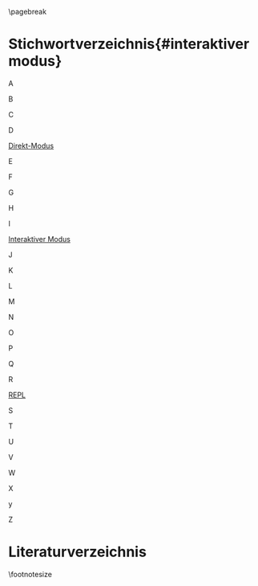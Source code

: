 
\pagebreak
# Stichwortverzeichnis{#interaktivermodus}

A  
  
B  
  
C  


D  

[Direkt-Modus](#interaktivermodus)


E  

F  

G  

H

I  

[Interaktiver Modus](#interaktivermodus)

J

K

L

M

N

O

P

Q

R  

[REPL](#interaktivermodus)

S

T

U

V

W

X

y

Z



# Literaturverzeichnis
\footnotesize
